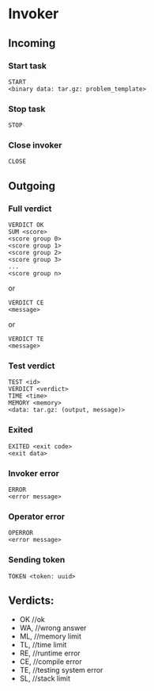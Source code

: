 # Invoker
## Incoming
### Start task
```
START
<binary data: tar.gz: problem_template>
```
### Stop task
```
STOP
```
### Close invoker
```
CLOSE
```
## Outgoing
### Full verdict
```
VERDICT OK
SUM <score>
<score group 0>
<score group 1>
<score group 2>
<score group 3>
...
<score group n>
```
or
```
VERDICT CE
<message>
```
or
```
VERDICT TE
<message>
```

### Test verdict
```
TEST <id>
VERDICT <verdict>
TIME <time>
MEMORY <memory>
<data: tar.gz: (output, message)>
```
### Exited
```
EXITED <exit code>
<exit data>
```
### Invoker error
```
ERROR
<error message>
```
### Operator error
```
OPERROR
<error message>
```
### Sending token
```
TOKEN <token: uuid>
```

## Verdicts:
 - OK  //ok
 - WA, //wrong answer
 - ML, //memory limit
 - TL, //time limit
 - RE, //runtime error
 - CE, //compile error
 - TE, //testing system error
 - SL, //stack limit
